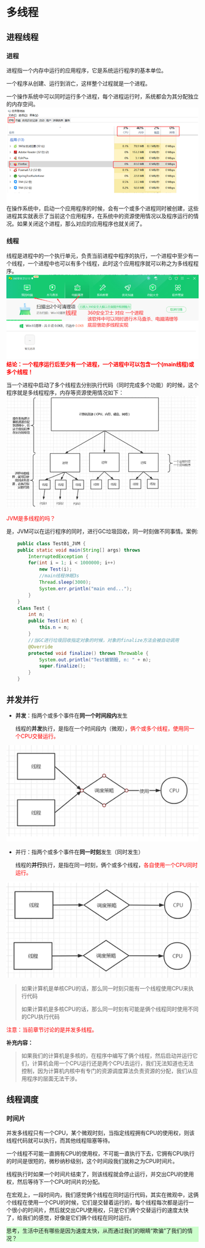 <!--
 * @Description: 
 * @Author: FallCicada
 * @Date: 2024-10-10 11:06:30
 * @LastEditors: FallCicada
 * @LastEditTime: 2024-10-10 21:30:41
 * @: 無限進步
-->
# 多线程
## 进程线程 
### 进程
进程指一个内存中运行的应用程序，它是系统运行程序的基本单位。

一个程序从创建、运行到消亡，这样整个过程就是一个进程。

一个操作系统中可以同时运行多个进程，每个进程运行时，系统都会为其分配独立的内存空间。
![图片1](./图片1.png)
在操作系统中，启动一个应用程序的时候，会有一个或多个进程同时被创建，这些进程其实就表示了当前这个应用程序，在系统中的资源使用情况以及程序运行的情况。如果关闭这个进程，那么对应的应用程序也就关闭了。

### 线程
线程是进程中的一个执行单元，负责当前进程中程序的执行，一个进程中至少有一个线程，一个进程中也可以有多个线程，此时这个应用程序就可以称之为多线程程序。
![图片2](./图片2.png)
<font color=red>**结论：一个程序运行后至少有一个进程，一个进程中可以包含一个(main线程)或多个线程！**</font>

当一个进程中启动了多个线程去分别执行代码（同时完成多个功能）的时候，这个程序就是多线程程序，内存等资源使用情况如下：
![图片3](./多线程内存资源分配.png)

<font color = red>JVM是多线程的吗？</font>

是，JVM可以在运行程序的同时，进行GC垃圾回收，同一时刻做不同事情。案例:
```java
    public class Test01_JVM {
    public static void main(String[] args) throws 
        InterruptedException {
        for(int i = 1; i < 1000000; i++) 
            new Test(i);
            //main线程休眠3s
            Thread.sleep(3000);
            System.err.println("main end...");
        }
    }
    class Test {
        int n;
        public Test(int n) { 
            this.n = n;
        }
        //当GC进行垃圾回收指定对象的时候，对象的finalize方法会被自动调用
        @Override
        protected void finalize() throws Throwable {
            System.out.println("Test被销毁, n: " + n);
            super.finalize();
        }
    }
```
##  并发并行
* **并发**：指两个或多个事件在**同一个时间段内**发生
  
    线程的**并发**执行，是指在一个时间段内（微观），<font color=red>俩个或多个线程，使用同一个CPU交替运行。</font>

![并发](./并发.png)

* 并行：指两个或多个事件在**同一时刻**发生（同时发生）
  
    线程的**并行**执行，是指在同一时刻，俩个或多个线程，<font color = red>各自使用一个CPU同时运行。</font>
  
![并行](./并行.png)

>如果计算机是单核CPU的话，那么同一时刻只能有一个线程使用CPU来执行代码
>
> 如果计算机是多核CPU的话，那么同一时刻有可能是俩个线程同时使用不同的CPU执行代码

<font color=red>注意：当前章节讨论的是并发多线程。</font>

**补充内容：**

>如果我们的计算机是多核的，在程序中编写了俩个线程，然后启动并运行它们，计算机会用一个CPU运行还是两个CPU去运行，我们无法知道也无法控制，因为计算机内核中有专门的资源调度算法负责资源的分配，我们从应用程序的层面无法干涉。

## 线程调度
### 时间片
并发多线程只有一个CPU，某个微观时刻，当指定线程拥有CPU的使用权，则该线程代码就可以执行，而其他线程阻塞等待。

一个线程不可能一直拥有CPU的使用权，不可能一直执行下去，它拥有CPU执行的时间是很短的，微秒纳秒级别，这个时间段我们就称之为CPU时间片。

线程执行时如果一个时间片结束了，则该线程就会停止运行，并交出CPU的使用权，然后等待下一个CPU时间片的分配。

在宏观上，一段时间内，我们感觉俩个线程在同时运行代码，其实在微观中，这俩个线程在使用一个CPU的时候，它们是交替着运行的，每个线程每次都是运行一个很小的时间片，然后就交出CPU使用权，只是它们俩个交替运行的速度太快了，给我们的感觉，好像是它们俩个线程在同时运行。

<!DOCTYPE html>
<html lang="zh-cn">
<head>
    <meta charset="UTF-8">
    <meta name="viewport" content="width=device-width, initial-scale=1.0">
    <title>淡绿背景示例</title>
    <style>
        .light-green-background {
            background-color: #ccffcc; /* 设置背景颜色为淡绿色 */
        }
    </style>
</head>
<body>
    <p class="light-green-background">
        思考，生活中还有哪些是因为速度太快，从而通过我们的眼睛“欺骗”了我们的情况？
    </p>
</body>
</html>